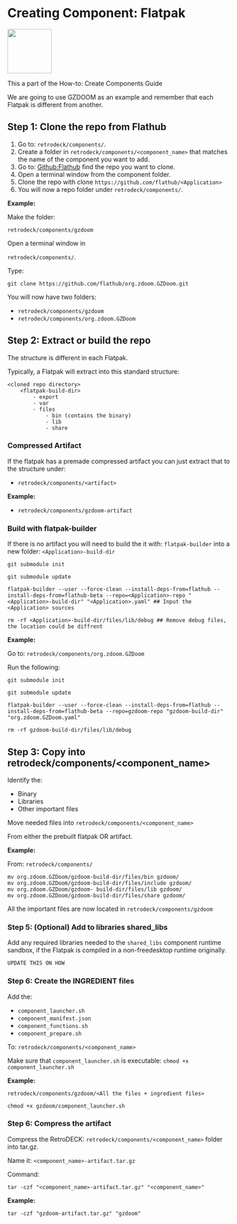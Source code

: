 # Creating Component: Flatpak

<img src="../../../wiki_images/logos/flatpak-logo.svg" width="100">

This a part of the How-to: Create Components Guide

We are going to use GZDOOM as an example and remember that each Flatpak is different from another. 

## Step 1: Clone the repo from Flathub

1. Go to: `retrodeck/components/`.
2. Create a folder in `retrodeck/components/<component_name>` that matches the name of the component you want to add.
3. Go to: [Github:Flathub](https://github.com/flathub/) find the repo you want to clone.
4. Open a terminal window from the component folder.
5. Clone the repo with clone `https://github.com/flathub/<Application>`
6. You will now a repo folder under `retrodeck/components/`.

**Example:**

Make the folder:

`retrodeck/components/gzdoom`

Open a terminal window in 

`retrodeck/components/`.

Type:

```
git clone https://github.com/flathub/org.zdoom.GZDoom.git
```
You will now have two folders:

- `retrodeck/components/gzdoom`
- `retrodeck/components/org.zdoom.GZDoom`

## Step 2: Extract or build the repo

The structure is different in each Flatpak.

Typically, a Flatpak will extract into this standard structure:

```
<cloned repo directory>
    <flatpak-build-dir>
        - export
        - var
        - files
            - bin (contains the binary)
            - lib
            - share

```

### Compressed Artifact

If the flatpak has a premade compressed artifact you can just extract that to the structure under:

- `retrodeck/components/<artifact>`

**Example:**

- `retrodeck/components/gzdoom-artifact`

### Build with flatpak-builder

If there is no artifact you will need to build the it with: `flatpak-builder` into a new folder: `<Application>-build-dir`


```
git submodule init

git submodule update

flatpak-builder --user --force-clean --install-deps-from=flathub --install-deps-from=flathub-beta --repo=<Application>-repo "<Application>-build-dir" "<Application>.yaml" ## Input the <Application> sources

rm -rf <Application>-build-dir/files/lib/debug ## Remove debug files, the location could be diffrent
```

**Example:**

Go to: `retrodeck/components/org.zdoom.GZDoom`

Run the following:

```
git submodule init

git submodule update

flatpak-builder --user --force-clean --install-deps-from=flathub --install-deps-from=flathub-beta --repo=gzdoom-repo "gzdoom-build-dir" "org.zdoom.GZDoom.yaml"

rm -rf gzdoom-build-dir/files/lib/debug

```

## Step 3: Copy into retrodeck/components/<component_name>

Identify the:

- Binary
- Libraries
- Other important files

Move needed files into `retrodeck/components/<component_name>`

From either the prebuilt flatpak OR artifact.

**Example:**

From: `retrodeck/components/`

```
mv org.zdoom.GZDoom/gzdoom-build-dir/files/bin gzdoom/
mv org.zdoom.GZDoom/gzdoom-build-dir/files/include gzdoom/
mv org.zdoom.GZDoom/gzdoom- build-dir/files/lib gzdoom/
mv org.zdoom.GZDoom/gzdoom-build-dir/files/share gzdoom/
```

All the important files are now located in `retrodeck/components/gzdoom`

### Step 5: (Optional) Add to libraries shared_libs

Add any required libraries needed to the `shared_libs` component runtime sandbox, if the Flatpak is compiled in a non-freedesktop runtime originally.

`UPDATE THIS ON HOW`



### Step 6: Create the INGREDIENT files

Add the:

- `component_launcher.sh` 
- `component_manifest.json` 
- `component_functions.sh`  
- `component_prepare.sh` 

To: `retrodeck/components/<component_name>`

Make sure that `component_launcher.sh` is executable: `chmod +x component_launcher.sh`

**Example:**

`retrodeck/components/gzdoom/<All the files + ingredient files>`

`chmod +x gzdoom/component_launcher.sh`

### Step 6: Compress the artifact

Compress the RetroDECK: `retrodeck/components/<component_name>` folder into tar.gz. 

Name it: `<component_name>-artifact.tar.gz`

Command:

```
tar -czf "<component_name>-artifact.tar.gz" "<component_name>"
```

**Example:**

```
tar -czf "gzdoom-artifact.tar.gz" "gzdoom"
```
